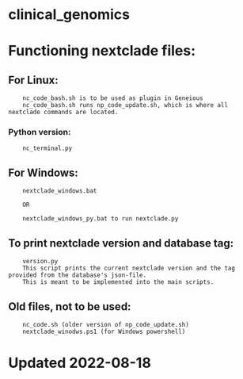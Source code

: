 # clinical_genomics

# Functioning nextclade files:

## For Linux:
        nc_code_bash.sh is to be used as plugin in Geneious  
        nc_code_bash.sh runs np_code_update.sh, which is where all nextclade commands are located.
  
 ### Python version:
        nc_terminal.py 
  

## For Windows:
        nextclade_windows.bat
        
        OR
        
        nextclade_windows_py.bat to run nextclade.py

## To print nextclade version and database tag: 
        version.py
        This script prints the current nextclade version and the tag provided from the database's json-file.
        This is meant to be implemented into the main scripts.


## Old files, not to be used: 
        nc_code.sh (older version of np_code_update.sh) 
        nextclade_winodws.ps1 (for Windows powershell)
  


# Updated 2022-08-18

